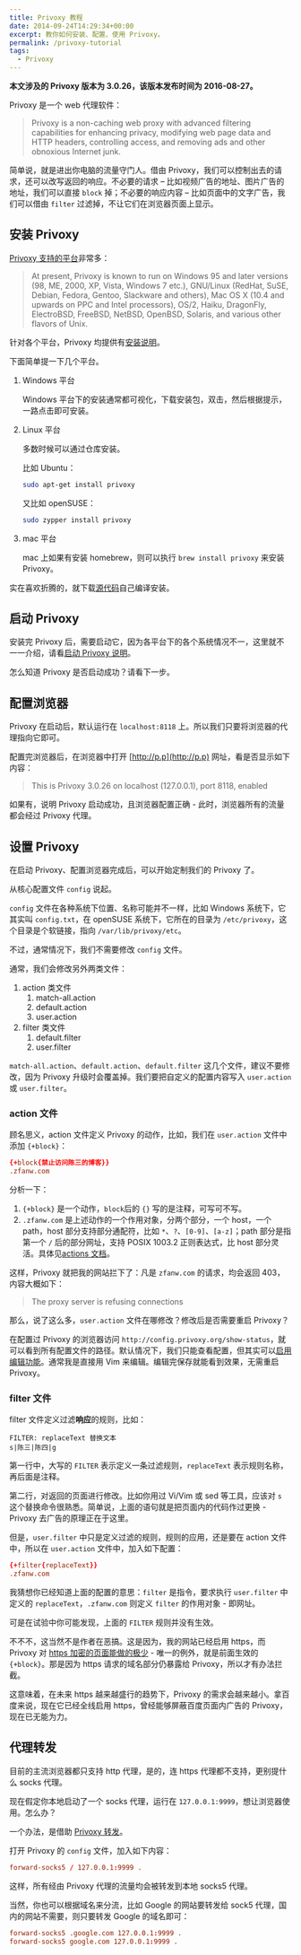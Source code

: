```yaml
---
title: Privoxy 教程
date: 2014-09-24T14:29:34+00:00
excerpt: 教你如何安装、配置、使用 Privoxy。
permalink: /privoxy-tutorial
tags:
  - Privoxy
---
```


**本文涉及的 Privoxy 版本为 3.0.26，该版本发布时间为 2016-08-27。**

Privoxy 是一个 web 代理软件：

> Privoxy is a non-caching web proxy with advanced filtering capabilities for enhancing privacy, modifying web page data and HTTP headers, controlling access, and removing ads and other obnoxious Internet junk.

简单说，就是进出你电脑的流量守门人。借由 Privoxy，我们可以控制出去的请求，还可以改写返回的响应。不必要的请求 – 比如视频广告的地址、图片广告的地址，我们可以直接 `block` 掉；不必要的响应内容 – 比如页面中的文字广告，我们可以借由 `filter` 过滤掉，不让它们在浏览器页面上显示。

## 安装 Privoxy

[Privoxy 支持的平台](https://www.privoxy.org/faq/installation.html#WHICHOS)非常多：

> At present, Privoxy is known to run on Windows 95 and later versions (98, ME, 2000, XP, Vista, Windows 7 etc.), GNU/Linux (RedHat, SuSE, Debian, Fedora, Gentoo, Slackware and others), Mac OS X (10.4 and upwards on PPC and Intel processors), OS/2, Haiku, DragonFly, ElectroBSD, FreeBSD, NetBSD, OpenBSD, Solaris, and various other flavors of Unix. 

针对各个平台，Privoxy 均提供有[安装说明](https://www.privoxy.org/user-manual/installation.html#INSTALLATION-PACK-WIN)。

下面简单提一下几个平台。

1. Windows 平台
    
    Windows 平台下的安装通常都可视化，下载安装包，双击，然后根据提示，一路点击即可安装。

2. Linux 平台

    多数时候可以通过仓库安装。

    比如 Ubuntu：

    ```bash
    sudo apt-get install privoxy
    ```

    又比如 openSUSE：

    ```bash
    sudo zypper install privoxy
    ```
3. mac 平台

    mac 上如果有安装 homebrew，则可以执行 `brew install privoxy` 来安装 Privoxy。

实在喜欢折腾的，就下载[源代码](http://sourceforge.net/projects/ijbswa/files/Sources/)自己编译安装。

## 启动 Privoxy

安装完 Privoxy 后，需要启动它，因为各平台下的各个系统情况不一，这里就不一一介绍，请看[启动 Privoxy 说明](http://www.privoxy.org/user-manual/startup.html)。

怎么知道 Privoxy 是否启动成功？请看下一步。

## 配置浏览器

Privoxy 在启动后，默认运行在 `localhost:8118` 上。所以我们只要将浏览器的代理指向它即可。

配置完浏览器后，在浏览器中打开 [http://p.p](http://p.p) 网址，看是否显示如下内容：

> This is Privoxy 3.0.26 on localhost (127.0.0.1), port 8118, enabled

如果有，说明 Privoxy 启动成功，且浏览器配置正确 - 此时，浏览器所有的流量都会经过 Privoxy 代理。

## 设置 Privoxy

在启动 Privoxy、配置浏览器完成后，可以开始定制我们的 Privoxy 了。

从核心配置文件 `config` 说起。

`config` 文件在各种系统下位置、名称可能并不一样，比如 Windows 系统下，它其实叫 `config.txt`，在 openSUSE 系统下，它所在的目录为 `/etc/privoxy`，这个目录是个软链接，指向 `/var/lib/privoxy/etc`。

不过，通常情况下，我们不需要修改 `config` 文件。

通常，我们会修改另外两类文件：

1. action 类文件
    1. match-all.action
    2. default.action
    3. user.action
2. filter 类文件
    1. default.filter
    2. user.filter

`match-all.action`、`default.action`、`default.filter` 这几个文件，建议不要修改，因为 Privoxy 升级时会覆盖掉。我们要把自定义的配置内容写入 `user.action` 或 `user.filter`。

### action 文件

顾名思义，action 文件定义 Privoxy 的动作，比如，我们在 `user.action` 文件中添加 `{+block}`：

```conf
{+block{禁止访问陈三的博客}}
.zfanw.com
```

分析一下：

1.  `{+block}` 是一个动作，`block`后的 `{}` 写的是注释，可写可不写。
2. `.zfanw.com` 是上述动作的一个作用对象，分两个部分，一个 host，一个 path，host 部分支持部分通配符，比如 `*`、`?`、`[0-9]`、`[a-z]`；path 部分是指第一个 `/` 后的部分网址，支持 POSIX 1003.2 正则表达式，比 host 部分灵活。具体见[actions 文档](http://www.privoxy.org/user-manual/actions-file.html#AF-PATTERNS)。

这样，Privoxy 就把我的网站拦下了：凡是 `zfanw.com` 的请求，均会返回 403，内容大概如下：

> The proxy server is refusing connections

那么，说了这么多，`user.action` 文件在哪修改？修改后是否需要重启 Privoxy？

在配置过 Privoxy 的浏览器访问 `http://config.privoxy.org/show-status`，就可以看到所有配置文件的路径。默认情况下，我们只能查看配置，但其实可以[启用编辑功能](https://www.privoxy.org/3.0.26/user-manual/config.html#ENABLE-EDIT-ACTIONS)。通常我是直接用 Vim 来编辑。编辑完保存就能看到效果，无需重启 Privoxy。

### filter 文件

filter 文件定义过滤**响应**的规则，比如：

```
FILTER: replaceText 替换文本
s|陈三|陈四|g
```

第一行中，大写的 `FILTER` 表示定义一条过滤规则，`replaceText` 表示规则名称，再后面是注释。

第二行，对返回的页面进行修改。比如你用过 Vi/Vim 或 sed 等工具，应该对 `s` 这个替换命令很熟悉。简单说，上面的语句就是把页面内的代码作过更换 - Privoxy 去广告的原理正在于这里。

但是，`user.filter` 中只是定义过滤的规则，规则的应用，还是要在 action 文件中，所以在 `user.action` 文件中，加入如下配置：

```conf
{+filter{replaceText}}
.zfanw.com
```

我猜想你已经知道上面的配置的意思：`filter` 是指令，要求执行 `user.filter` 中定义的 `replaceText`，`.zfanw.com` 则定义 `filter` 的作用对象 - 即网址。

可是在试验中你可能发现，上面的 `FILTER` 规则并没有生效。

不不不，这当然不是作者在恶搞。这是因为，我的网站已经启用 https，而 Privoxy 对 [https 加密的页面能做的极少](https://www.privoxy.org/faq/misc.html#SSL) - 唯一的例外，就是前面生效的 `{+block}`。那是因为 https 请求的域名部分仍暴露给 Privoxy，所以才有办法拦截。

这意味着，在未来 https 越来越盛行的趋势下，Privoxy 的需求会越来越小。拿百度来说，现在它已经全线启用 https，曾经能够屏蔽百度页面内广告的 Privoxy，现在已无能为力。

## 代理转发

目前的主流浏览器都只支持 http 代理，是的，连 https 代理都不支持，更别提什么 socks 代理。

现在假定你本地启动了一个 socks 代理，运行在 `127.0.0.1:9999`，想让浏览器使用。怎么办？

一个办法，是借助 [Privoxy 转发](https://www.privoxy.org/user-manual/config.html#SOCKS)。

打开 Privoxy 的 `config` 文件，加入如下内容：

```conf
forward-socks5 / 127.0.0.1:9999 .
```
这样，所有经由 Privoxy 代理的流量均会被转发到本地 socks5 代理。

当然，你也可以根据域名来分流，比如 Google 的网站要转发给 sock5 代理，国内的网站不需要，则只要转发 Google 的域名即可：

```conf
forward-socks5 .google.com 127.0.0.1:9999 .
forward-socks5 google.com 127.0.0.1:9999 .
```